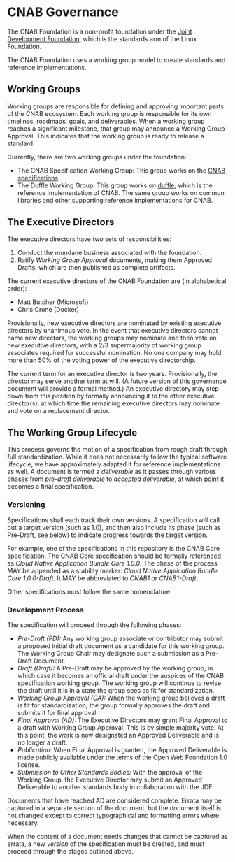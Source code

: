 # CNAB Governance

The CNAB Foundation is a non-profit foundation under the [Joint Development Foundation](http://www.jointdevelopment.org/), which is the standards arm of the Linux Foundation.

The CNAB Foundation uses a working group model to create standards and reference implementations.

## Working Groups

Working groups are responsible for defining and approving important parts of the CNAB ecosystem. Each working group is responsible for its own timelines, roadmaps, goals, and deliverables. When a working group reaches a significant milestone, that group may announce a Working Group Approval. This indicates that the working group is ready to release a standard.

Currently, there are two working groups under the foundation:

- The CNAB Specification Working Group: This group works on the [CNAB specifications](https://github.com/deislabs/cnab-spec).
- The Duffle Working Group: This group works on [duffle](https://github.com/deislabs/duffle), which is the reference implementation of CNAB. The same group works on common libraries and other supporting reference implementations for CNAB.

## The Executive Directors

The executive directors have two sets of responsibilities:

1. Conduct the mundane business associated with the foundation.
2. Ratify _Working Group Approval_ documents, making them Approved Drafts, which are then published as complete artifacts.

The current executive directors of the CNAB Foundation are (in alphabetical order):

- Matt Butcher (Microsoft)
- Chris Crone (Docker)

Provisionally, new executive directors are nominated by existing executive directors by unanimous vote. In the event that executive directors cannot name new directors, the working groups may nominate and then vote on new executive directors, with a 2/3 supermajority of working group associates required for successful nomination. No one company may hold more than 50% of the voting power of the executive directorship.

The current term for an executive director is two years. Provisionally, the director may serve another term at will. (A future version of this governance document will provide a formal method.) An executive directory may step down from this position by formally announcing it to the other executive director(s), at which time the remaining executive directors may nominate and vote on a replacement director.

## The Working Group Lifecycle

This process governs the motion of a specification from rough draft through full standardization. While it does not necessarily follow the typical software lifecycle, we have approximately adapted it for reference implementations as well. A document is termed a _deliverable_ as it passes through various phases from _pre-draft deliverable_ to _accepted deliverable_, at which point it becomes a final specification.

### Versioning

Specifications shall each track their own versions. A specification will call out a target version (such as 1.0), and then also include its phase (such as Pre-Draft, see below) to indicate progress towards the target version.

For example, one of the specifications in this repository is the CNAB Core specification. The CNAB Core specification should be formally referenced as _Cloud Native Application Bundle Core 1.0.0_. The phase of the process MAY be appended as a stability marker: _Cloud Native Application Bundle Core 1.0.0-Draft_. It MAY be abbreviated to _CNAB1_ or _CNAB1-Draft_.

Other specifications must follow the same nomenclature.

### Development Process

The specification will proceed through the following phases:

- *Pre-Draft (PD):* Any working group associate or contributor may submit a proposed initial draft document as a candidate for this working group. The Working Group Chair may designate such a submission as a Pre-Draft Document.
- *Draft (Draft):* A Pre-Draft may be approved by the working group, in which case it becomes an official draft under the auspices of the CNAB specification working group. The working group will continue to revise the draft until it is in a state the group sees as fit for standardization.
- *Working Group Approval (GA):* When the working group believes a draft is fit for standardization, the group formally approves the draft and submits it for final approval.
- *Final Approval (AD):* The Executive Directors may grant Final Approval to a draft with Working Group Approval. This is by simple majority vote. At this point, the work is now designated an Approved Deliverable and is no longer a draft.
- *Publication:* When Final Approval is granted, the Approved Deliverable is made publicly available under the terms of the Open Web Foundation 1.0 license.
- *Submission to Other Standards Bodies:* With the approval of the Working Group, the Executive Director may submit an Approved Deliverable to another standards body in collaboration with the JDF.

Documents that have reached AD are considered complete. Errata may be captured in a separate section of the document, but the document itself is not changed except to correct typographical and formatting errors where necessary.

When the content of a document needs changes that cannot be captured as errata, a new _version_ of the specification must be created, and must proceed through the stages outlined above.
